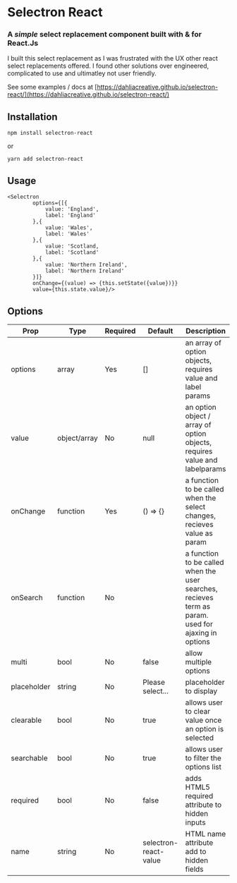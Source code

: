 # Selectron React
### A *simple* select replacement component built with & for React.Js

I built this select replacement as I was frustrated with the UX other react select replacements offered. I found other solutions over engineered, complicated to use and ultimatley not user friendly.

See some examples / docs at [https://dahliacreative.github.io/selectron-react/](https://dahliacreative.github.io/selectron-react/)  

## Installation
```
npm install selectron-react
``` 
or  
```
yarn add selectron-react
```

## Usage
```
<Selectron
        options={[{
            value: 'England',
            label: 'England'
        },{
            value: 'Wales',
            label: 'Wales'
        },{
            value: 'Scotland,
            label: 'Scotland'
        },{
            value: 'Northern Ireland',
            label: 'Northern Ireland'
        }]}
        onChange={(value) => {this.setState({value})}}
        value={this.state.value}/>
```

## Options
| Prop        | Type         | Required | Default               | Description                                                                                         |
|-------------|--------------|----------|-----------------------|-----------------------------------------------------------------------------------------------------|
| options     | array        | Yes      | []                    | an array of option objects, requires value and label params                                         |
| value       | object/array | No       | null                  | an option object / array of option objects, requires value and labelparams                          |
| onChange    | function     | Yes      | () => {}              | a function to be called when the select changes, recieves value as param                            |
| onSearch    | function     | No       |                       | a function to be called when the user searches, recieves term as param. used for ajaxing in options |
| multi       | bool         | No       | false                 | allow multiple options                                                                              |
| placeholder | string       | No       | Please select...      | placeholder to display                                                                              |
| clearable   | bool         | No       | true                  | allows user to clear value once an option is selected                                               |
| searchable  | bool         | No       | true                  | allows user to filter the options list                                                              |
| required    | bool         | No       | false                 | adds HTML5 required attribute to hidden inputs                                                      |
| name        | string       | No       | selectron-react-value | HTML name attribute add to hidden fields                                                            |
